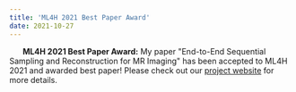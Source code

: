 ```yaml
---
title: 'ML4H 2021 Best Paper Award'
date: 2021-10-27
---
```


&nbsp;&nbsp;&nbsp;&nbsp;&nbsp; **ML4H 2021 Best Paper Award:** My paper "End-to-End Sequential Sampling and Reconstruction for MR Imaging" has been accepted to ML4H 2021 and awarded best paper! Please check out our [project website](http://imaging.cms.caltech.edu/seq-mri/) for more details.
